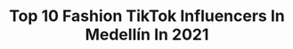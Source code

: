 ---
title: Top 10 Fashion TikTok Influencers In Medellín In 2021
description: >-
  Find top fashion TikTok influencers in Medellín in 2021. Most popular hashtags: #foryou #fyp #parati #colombia.
platform: TikTok
hits: 4
text_top: See the top-rated TikTok profiles on inBeat.
text_bottom: inBeat holds 4 TikTok influencers like this in Medellín, Colombia for you to contact.
profiles:
  - username: "mariadelosangelesrpo"
    fullname: >-
      Maria De Los Angeles
    bio: >-
      Medellin, Colombia 📍 Follow me on IG: mariadelosangelesr
    location: "Colombia"
    followers: 5236
    engagement: 618
    commentsToLikes: 0.036508
    id: ckbbp66bbd2bw0j23mhmnzo7f
    verified: false
    hashtags: "#fyp, #tiktok, #viral, #duet"
  - username: "vero.lila"
    fullname: >-
      VEROLILA
    bio: >-
      Made in Medellín 🇨🇴 Sígueme en Instagram @VERO.LILA
    location: "Colombia"
    followers: 6142
    engagement: 477
    commentsToLikes: 0.030048
    id: ckdbd1vz570fx0j23vz3ppcr2
    verified: false
    hashtags: "#fyp, #workout, #colombiana, #trend"
  - username: "soykatte"
    fullname: >-
      ❤️🧡💛 KATTE 💛🧡❤️
    bio: >-
      Quiero llegar a 10k en Instagram para poder decir: “desliza hacia arriba” 💗💗
    location: "Colombia"
    followers: 177500
    engagement: 570
    commentsToLikes: 0.012822
    id: ckb98brjrrmsc0j230ecgt3c9
    verified: false
    hashtags: "#blusas, #outfits, #storytime, #makeup"
  - username: "luuisrocha"
    fullname: >-
      🧿Luuis Rocha 🧿
    bio: >-
      Modelo🚶🏾‍♂️ ❤️ Bienvenidos a mi caja de juguetes 🧸
    location: "Colombia"
    followers: 55200
    engagement: 1125
    commentsToLikes: 0.010119
    id: ckav6ec7id5wk0j23r7za5iu5
    verified: false
    hashtags: "#modelo, #modeling, #model, #colombia"
  - username: "fashionismylaw"
    fullname: >-
      Daniela Daza 
    bio: >-
      Estoy aquí para que te enamores de ti misma 💜 IG: @fashionismylaw
    location: "Colombia"
    followers: 197300
    engagement: 1258
    commentsToLikes: 0.016649
    id: cka9nt5ir50op0i78ttoygomf
    verified: false
    hashtags: "#autoestima, #chiste, #motivacion, #amorpropio"
  - username: "jturcios_official"
    fullname: >-
      J TURCIOS
    bio: >-
      TRAVELS | FASHION | LIFESTYLE —BLOGGER YOUTUBER HONDUREÑO 🇭🇳 📍🌎
    location: "Colombia"
    followers: 26400
    engagement: 518
    commentsToLikes: 0.055976
    id: ckamwqotw9q580i78ik2fegvw
    verified: false
    hashtags: "#tiktokindia, #richboycheck, #tiktoklover, #viral"
  - username: "vivitorresv"
    fullname: >-
      Vivi Torres
    bio: >-
      Beauty, Fashion, Mom, LifeStyle ⠀ Instagram: @ViviTorresv ⠀ YouTube ViviTorres
    location: "Colombia"
    followers: 21000
    engagement: 463
    commentsToLikes: 0.012208
    id: ckb9brhpiy9ak0j23yep8v6im
    verified: false
    hashtags: "#tiktokfamily, #kitchen, #family, #parati"
  - username: "nicoleglennon5"
    fullname: >-
      Nicole Glennon
    bio: >-
      Fashion/Styling🖤 23 y/o Colombia Follow me on Instagram💖 @nicoleglennon
    location: "Colombia"
    followers: 9888
    engagement: 594
    commentsToLikes: 0.011592
    id: ckd6l7narewz20j23khf7qerf
    verified: false
    hashtags: "#fashion, #colombia, #aesthetic, #style"
  - username: "sofiamud"
    fullname: >-
      sofiamood
    bio: >-
      
    location: "Colombia"
    followers: 2432
    engagement: 1572
    commentsToLikes: 0.094248
    id: ckacs85eg8vjx0i78ts36p2hs
    verified: false
    hashtags: "#outfit, #diy, #cartoonpainting, #tips"
  - username: "marremusicoficial"
    fullname: >-
      Marremusic
    bio: >-
      Singer • Blogger • Pr
    location: "Colombia"
    followers: 18800
    engagement: 1286
    commentsToLikes: 0.101613
    id: ckbfflvvbadwu0j23snqwup8w
    verified: false
    hashtags: "#viral, #foryou, #dollskill, #latina"
---
